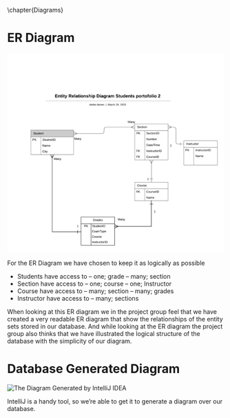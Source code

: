 \chapter{Diagrams}
# ER Diagram

![ER Diagram](images/ERD_3.png)

For the ER Diagram we have chosen to keep it as logically as possible

* Students have access to – one; grade – many; section
* Section have access to – one; course – one; Instructor
* Course have access to – many; section – many; grades
* Instructor have access to  – many; sections
 
When looking at this ER diagram we in the project group feel that we have created a very readable ER diagram that show the relationships of the entity sets stored in our database. And while looking at the ER diagram the project group also thinks that we have illustrated the logical structure of the database with the simplicity of our diagram.

# Database Generated Diagram

![The Diagram Generated by IntelliJ IDEA](imaged/db_generated.png)

IntelliJ is a handy tool, so we’re able to get it to generate a diagram over our database.
